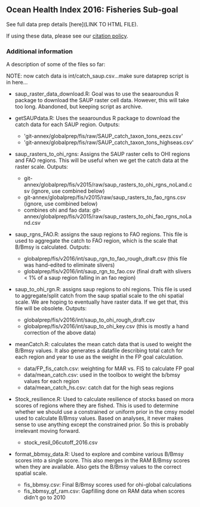 ## Ocean Health Index 2016: Fisheries Sub-goal

See full data prep details [here](LINK TO HTML FILE).

If using these data, please see our [citation policy](http://ohi-science.org/citation-policy/).



### Additional information
A description of some of the files so far:

NOTE: now catch data is int/catch_saup.csv...make sure dataprep script is in here...

* saup_raster_data_download.R: Goal was to use the seaaroundus R package to download the SAUP raster cell data.  However, this will take too long. Abandoned, but keeping script as archive.

* getSAUPdata.R: Uses the seaaroundus R package to download the catch data for each SAUP region. Outputs:

   - 'git-annex/globalprep/fis/raw/SAUP_catch_taxon_tons_eezs.csv'
   - 'git-annex/globalprep/fis/raw/SAUP_catch_taxon_tons_highseas.csv'

* saup_rasters_to_ohi_rgns: Assigns the SAUP raster cells to OHI regions and FAO regions.  This will be useful when we get the catch data at the raster scale. Outputs:

   - git-annex/globalprep/fis/v2015/raw/saup_rasters_to_ohi_rgns_noLand.csv (ignore, use combined below)
   - git-annex/globalprep/fis/v2015/raw/saup_rasters_to_fao_rgns.csv (ignore, use combined below)
   - combines ohi and fao data: git-annex/globalprep/fis/v2015/raw/saup_rasters_to_ohi_fao_rgns_noLand.csv
   
* saup_rgns_FAO.R: assigns the saup regions to FAO regions. This file is used to aggregate the catch to FAO region, which is the scale that B/Bmsy is calculated. Outputs:

   - globalprep/fis/v2016/int/saup_rgn_to_fao_rough_draft.csv (this file was hand-edited to eliminate slivers)
   - globalprep/fis/v2016/int/saup_rgn_to_fao.csv (final draft with slivers < 1% of a saup region falling in an fao region)
   
   
* saup_to_ohi_rgn.R: assigns saup regions to ohi regions. This file is used to aggregate/split catch from the saup spatial scale to the ohi spatial scale.  We are hoping to eventually have raster data.  If we get that, this file will be obsolete.  Outputs:

   - globalprep/fis/v2016/int/saup_to_ohi_rough_draft.csv
   - globalprep/fis/v2016/int/saup_to_ohi_key.csv (this is mostly a hand correction of the above data)
   
* meanCatch.R: calculates the mean catch data that is used to weight the B/Bmsy values.  It also generates a datafile describing total catch for each region and year to use as the weight in the FP goal calculation.

  - data/FP_fis_catch.csv: weighting for MAR vs. FIS to calculate FP goal
  - data/mean_catch.csv: used in the toolbox to weight the b/bmsy values for each region
  - data/mean_catch_hs.csv: catch dat for the high seas regions
  
* Stock_resilience.R: Used to calculate resilience of stocks based on mora scores of regions where they are fished.  This is used to determine whether we should use a constrained or uniform prior in the cmsy model used to calculate B/Bmsy values.  Based on analyses, it never makes sense to use anything except the constrained prior.  So this is probably irrelevant moving forward.
 
   - stock_resil_06cutoff_2016.csv
   
* format_bbmsy_data.R: Used to explore and combine various B/Bmsy scores into a single score.  This also merges in the RAM B/Bmsy scores when they are available. Also gets the B/Bmsy values to the correct spatial scale.
 
    - fis_bbmsy.csv: Final B/Bmsy scores used for ohi-global calculations
    - fis_bbmsy_gf_ram.csv: Gapfilling done on RAM data when scores didn't go to 2010
    
   
   
   




  
